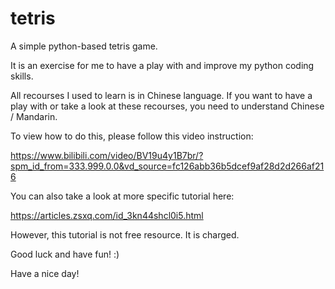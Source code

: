 # tetris
A simple python-based tetris game.

It is an exercise for me to have a play with and improve my python coding skills.

All recourses I used to learn is in Chinese language. If you want to have a play with or take a look at these recourses, you need to understand Chinese / Mandarin.

To view how to do this, please follow this video instruction:

https://www.bilibili.com/video/BV19u4y1B7br/?spm_id_from=333.999.0.0&vd_source=fc126abb36b5dcef9af28d2d266af216

You can also take a look at more specific tutorial here:

https://articles.zsxq.com/id_3kn44shcl0i5.html

However, this tutorial is not free resource. It is charged.

Good luck and have fun! :)

Have a nice day!
